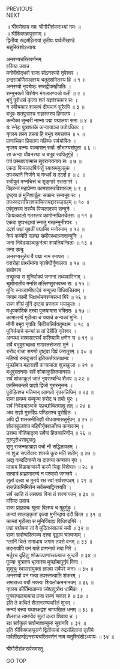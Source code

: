 PREVIOUS  
NEXT  
  
॥ श्रीगणेशाय नमः श्रीगौरीशंकराभ्यां नमः ॥  
॥ श्रीशिवमहापुराणम् ॥  
द्वितीया रुद्रसंहितायां तृतीयः पार्वतीखण्डे  
चतुस्त्रिंशोऽध्यायः  
  
अनरण्यचरितवर्णनम्  
वसिष्ठ उवाच  
मनोर्वंशोद्‌भवो राजा सोऽनरण्यो नृपेश्वर ।  
इन्द्रसावर्णिसञ्ज्ञस्य चतुर्दशमितस्य हि ॥ १ ॥  
अनरण्यो नृपश्रेष्ठः सप्तद्वीपमहीपतिः ।  
शम्भुभक्तो विशेषेण मंगलारण्यजो बली ॥ २ ॥  
भृगुं पुरोधसं कृत्वा शतं यज्ञांश्चकार सः ।  
न स्वीचकार शक्रत्वं दीयमानं सुरैरपि ॥ ३ ॥  
बभूवः शतपुत्राश्च राज्ञस्तस्य हिमालय ।  
कन्यैका सुन्दरी नाम्ना पद्मा पद्मालया समा ॥ ४ ॥  
यः स्नेहः पुत्रशतके कन्यायाञ्च ततोऽधिकः ।  
नृपस्य तस्य तस्यां हि बभूव नगसत्तम ॥ ५ ॥  
प्राणाधिका प्रियतमा महिष्यः सर्वयोषितः ।  
नृपस्य पत्न्यः पञ्चासन् सर्वाः सौभाग्यसंयुता ॥ ६ ॥  
सा कन्या यौवनस्था च बभूव स्वपितुर्गृहे ।  
पत्रं प्रस्थापयामास सुवरानयनाय सः ॥ ७ ॥  
एकदा पिप्पलादर्षिर्गर्न्तुं स्वाश्रममुत्सुकः ।  
तपःस्थाने निर्जने च गन्धर्वं स ददर्श ह ॥ ८ ॥  
स्त्रीयुतं मग्नचित्तं च शृङ्‌गारे रससागरे ।  
विहरन्तं महाप्रेम्णा कामशास्त्रविशारदम् ॥ ९ ॥  
दृष्ट्वा तं मुनिशार्दूलः सकामः सम्बभूव सः ।  
तपःस्वदत्तचित्तश्चाचिन्तयद्दारसङ्‌ग्रहम् ॥ १० ॥  
एवंवृत्तस्य तस्यैव पिप्पलादस्य सन्मुनेः ।  
कियत्कालो गतस्तत्र कामोन्मथितचेतसः ॥ ११ ॥  
एकदा पुष्पभद्रायां स्नातुं गच्छन्मुनीश्वरः ।  
ददर्श पद्मां युवतीं पद्मामिव मनोरमाम् ॥ १२ ॥  
केयं कन्येति पप्रच्छ समीपस्थाञ्जनान्मुनिः ।  
जना निवेदयाञ्चक्रुर्नत्वा शापनियन्त्रिताः ॥ १३ ॥  
जना ऊचुः  
अनरण्यसुतेयं वै पद्मा नाम रमापरा ।  
वरारोहा प्रार्थ्यमाना नृपश्रेष्ठैर्गुणालया ॥ १४ ॥  
ब्रह्मोवाच  
तच्छ्रुत्वा स मुनिर्वाक्यं जनानां तथ्यवादिनाम् ।  
चुक्षोभातीव मनसि तल्लिप्सुरभवच्च सः ॥ १५ ॥  
मुनिः स्नात्वाभीष्टदेवं सम्पूज्य विधिवच्छिवम् ।  
जगाम कामी भिक्षार्थमनरण्यसभां गिरे ॥ १६ ॥  
राजा शीघ्रं मुनिं दृष्ट्वा प्रणनाम भयाकुलः ।  
मधुपर्कादिकं दत्त्वा पूजयामास भक्तितः ॥ १७ ॥  
कामात्सर्वं गृहीत्वा च ययाचे कन्यकां मुनिः ।  
मौनी बभूव नृपतिः किञ्चिन्निर्वक्तुमक्षमः ॥ १८ ॥  
मुनिर्ययाचे कन्यां स तां देहीति नृपेश्वर ।  
अन्यथा भस्मसात्सर्वं करिष्यामि क्षणेन च ॥ १९ ॥  
सर्वे बभूवुराच्छन्ना गणास्तत्तेजसा मुने ।  
रुरोद राजा सगणो दृष्ट्वा विप्रं जरातुरम् ॥ २० ॥  
महिष्यो रुरुदुःसर्वा इतिकर्त्तव्यताक्षमाः ।  
मूर्च्छामाप महाराज्ञी कन्यामाता शुचाकुला ॥ २१ ॥  
बभूवुस्तनयाः सर्वे शोकाकुलितमानसाः ।  
सर्वं शोकाकुलं जातं नृपसम्बन्धि शैलप ॥ २२ ॥  
एतस्मिन्नन्तरे प्राज्ञो द्विजो गुरुरनुत्तमः ।  
पुरोहितश्च मतिमान् आागतो नृपसन्निधिम् ॥ २३ ॥  
राजा प्रणम्य सम्पूज्य रुरोद च तयोः पुरः ।  
सर्वं निवेदयाञ्चक्रे पप्रच्छोचितमाशु तत् ॥ २४ ॥  
अथ राज्ञो गुरुर्विप्रः पण्डितश्च पुरोहितः ।  
अपि द्वौ शास्त्रनीतिज्ञौ बोधयामासतुर्नृपम् ॥ २५ ॥  
शोकाकुलांश्च महिषीर्नृपबालाँश्च कन्यकाम् ।  
उत्तमा नीतिमादृत्य सर्वेषां हितकारिणीम् ॥ २६ ॥  
गुरुपुरोधसावूचतुः  
शृणु राजन्महाप्राज्ञ वचो नौ सद्धितावहम् ।  
मा शुचः सपरीवारः शास्त्रे कुरु मतिं सतीम् ॥ २७ ॥  
अद्य वाब्ददिनान्ते वा दातव्या कन्यका नृप ।  
पात्राय विप्रायान्यस्मै कस्मै चिद्वा विशेषतः ॥ २८ ॥  
सत्पात्रं ब्राह्मणादन्यं न पश्यावो जगत्त्रये ।  
सुतां दत्त्वा च मुनये रक्ष स्वां सर्वसम्पदम् ॥ २९ ॥  
राजन्नेकनिमित्तेन सर्वसम्पद्विनश्यति ।  
सर्वं रक्षति तं त्यक्त्वा विना तं शरणागतम् ॥ ३० ॥  
वसिष्ठ उवाच  
राजा प्राज्ञवचः श्रुत्वा विलप्य च मुहुर्मुहुः ।  
कन्यां सालङ्‌कृतां कृत्वा मुनीन्द्राय ददौ किल ॥ ३१ ॥  
कान्तां गृहीत्वा स मुनिर्विवाह्य विधिवद्‌गिरे ।  
पद्मां पद्मोपमां तां वै मुदितःस्वालयं ययौ ॥ ३२ ॥  
राजा सर्वान्परित्यज्य दत्त्वा वृद्धाय चात्मजाम् ।  
ग्लानिं चित्ते समाधाय जगाम तपसे वनम् ॥ ३३ ॥  
तद्‌भार्यापि वनं याते प्राणनाथे तदा गिरे ।  
भर्तुश्च दुहितुः शोकात्प्राणांस्तत्याज सुन्दरी ॥ ३४ ॥  
पूज्याः पुत्राश्च भृत्याश्च मूर्च्छामापुर्नृपं विना ।  
शुशुचुः श्वाससंयुक्ता ज्ञात्वा सर्वेपरे जनाः ॥ ३५ ॥  
अनरण्यो वनं गत्वा तपस्तप्त्वाति शंकरम् ।  
समाराध्य ययौ भक्त्या शिवलोकमनामयम् ॥ ३६ ॥  
नृपस्य कीर्तिमान्नाम्ना ज्येष्ठपुत्रोथ धार्मिकः ।  
पुत्रवत्पालयामास प्रजा राज्यं चकार ह ॥ ३७ ॥  
इति ते कथितं शैलानरण्यचरितं शुभम् ।  
कन्यां दत्त्वा यथारक्षद्वंशं चाप्यखिलं धनम् ॥ ३८ ॥  
शैलराज त्वमप्येवं सुतां दत्त्वा शिवाय च ।  
रक्ष सर्वकुलं सर्वान्वशान्कुरु सुरानपि ॥ ३९ ॥  
इति श्रीशिवमहापुराणे द्वितीयायां रुद्रसंहितायां तृतीये  
पार्वतीखण्डेऽनरण्यचरितवर्णनं नाम चतुस्त्रिंशोऽध्यायः ॥ ३४ ॥  
  
  
श्रीगौरीशंकरार्पणमस्तु  
  
GO TOP
